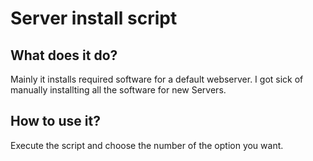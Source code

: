 # Server install script

## What does it do?

Mainly it installs required software for a default webserver. 
I got sick of manually installting all the software for new Servers.

## How to use it? 

Execute the script and choose the number of the option you want.
